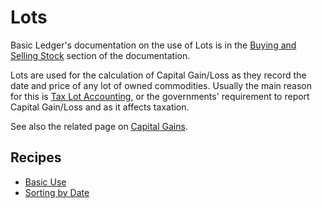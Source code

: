 # Lots

Basic Ledger's documentation on the use of Lots is in the [Buying and Selling Stock](https://ledger-cli.org/doc/ledger3.html#Buying-and-Selling-Stock) section of the documentation.

Lots are used for the calculation of Capital Gain/Loss as they record the date and price of any lot of owned commodities. Usually the main reason for this is [Tax Lot Accounting](https://www.investopedia.com/terms/t/taxlotaccounting.asp), or the governments' requirement to report Capital Gain/Loss and as it affects taxation.

See also the related page on [Capital Gains](capital-gains.md).

## Recipes

- [Basic Use](lots-basic-use.md)
- [Sorting by Date](lots-sorting-date.md)
